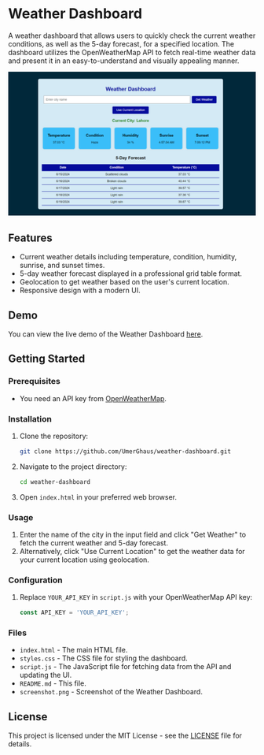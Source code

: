# Weather Dashboard

A weather dashboard that allows users to quickly check the current weather conditions, as well as the 5-day forecast, for a specified location. The dashboard utilizes the OpenWeatherMap API to fetch real-time weather data and present it in an easy-to-understand and visually appealing manner.

![Weather Dashboard Screenshot](screenshot.png)

## Features

- Current weather details including temperature, condition, humidity, sunrise, and sunset times.
- 5-day weather forecast displayed in a professional grid table format.
- Geolocation to get weather based on the user's current location.
- Responsive design with a modern UI.

## Demo

You can view the live demo of the Weather Dashboard [here](https://your-username.github.io/weather-dashboard).

## Getting Started

### Prerequisites

- You need an API key from [OpenWeatherMap](https://openweathermap.org/api).

### Installation

1. Clone the repository:
    ```bash
    git clone https://github.com/UmerGhaus/weather-dashboard.git
    ```
2. Navigate to the project directory:
    ```bash
    cd weather-dashboard
    ```
3. Open `index.html` in your preferred web browser.

### Usage

1. Enter the name of the city in the input field and click "Get Weather" to fetch the current weather and 5-day forecast.
2. Alternatively, click "Use Current Location" to get the weather data for your current location using geolocation.

### Configuration

1. Replace `YOUR_API_KEY` in `script.js` with your OpenWeatherMap API key:
    ```javascript
    const API_KEY = 'YOUR_API_KEY';
    ```

### Files

- `index.html` - The main HTML file.
- `styles.css` - The CSS file for styling the dashboard.
- `script.js` - The JavaScript file for fetching data from the API and updating the UI.
- `README.md` - This file.
- `screenshot.png` - Screenshot of the Weather Dashboard.

## License

This project is licensed under the MIT License - see the [LICENSE](LICENSE) file for details.
